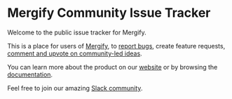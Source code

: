 Mergify Community Issue Tracker
===============================

Welcome to the public issue tracker for Mergify.

This is a place for users of [Mergify](https://mergify.com), to [report bugs](https://github.com/Mergifyio/mergify/issues/new),
create feature requests, [comment and upvote on community-led ideas](https://github.com/Mergifyio/mergify/discussions).

You can learn more about the product on our [website](https://mergify.com) or by browsing the [documentation](https://docs.mergify.com).

Feel free to join our amazing [Slack community](https://slack.mergify.com/).
